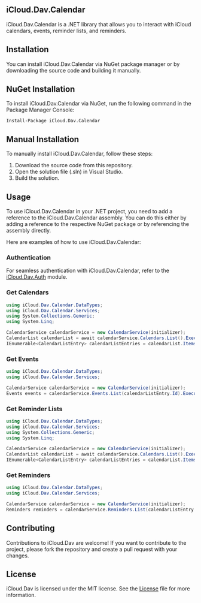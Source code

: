 ## iCloud.Dav.Calendar
iCloud.Dav.Calendar is a .NET library that allows you to interact with iCloud calendars, events, reminder lists, and reminders.

## Installation
You can install iCloud.Dav.Calendar via NuGet package manager or by downloading the source code and building it manually.

## NuGet Installation
To install iCloud.Dav.Calendar via NuGet, run the following command in the Package Manager Console:
```
Install-Package iCloud.Dav.Calendar
```

## Manual Installation
To manually install iCloud.Dav.Calendar, follow these steps:

1. Download the source code from this repository.
2. Open the solution file (.sln) in Visual Studio.
3. Build the solution.

## Usage
To use iCloud.Dav.Calendar in your .NET project, you need to add a reference to the iCloud.Dav.Calendar assembly. You can do this either by adding a reference to the respective NuGet package or by referencing the assembly directly.

Here are examples of how to use iCloud.Dav.Calendar:

### Authentication
For seamless authentication with iCloud.Dav.Calendar, refer to the [iCloud.Dav.Auth](../iCloud.Dav.Auth) module.

### Get Calendars
```cs
using iCloud.Dav.Calendar.DataTypes;
using iCloud.Dav.Calendar.Services;
using System.Collections.Generic;
using System.Linq;

CalendarService calendarService = new CalendarService(initializer);
CalendarList calendarList = await calendarService.Calendars.List().Execute();
IEnumerable<CalendarListEntry> calendarListEntries = calendarList.Items.Where(x => x.SupportedCalendarComponents.Contains("VEVENT"));
```

### Get Events
```cs
using iCloud.Dav.Calendar.DataTypes;
using iCloud.Dav.Calendar.Services;

CalendarService calendarService = new CalendarService(initializer);
Events events = calendarService.Events.List(calendarListEntry.Id).Execute();
```

### Get Reminder Lists
```cs
using iCloud.Dav.Calendar.DataTypes;
using iCloud.Dav.Calendar.Services;
using System.Collections.Generic;
using System.Linq;

CalendarService calendarService = new CalendarService(initializer);
CalendarList calendarList = await calendarService.Calendars.List().Execute();
IEnumerable<CalendarListEntry> calendarListEntries = calendarList.Items.Where(x => x.SupportedCalendarComponents.Contains("VTODO"));
```

### Get Reminders
```cs
using iCloud.Dav.Calendar.DataTypes;
using iCloud.Dav.Calendar.Services;

CalendarService calendarService = new CalendarService(initializer);
Reminders reminders = calendarService.Reminders.List(calendarListEntry.Id).Execute();
```

## Contributing
Contributions to iCloud.Dav are welcome! If you want to contribute to the project, please fork the repository and create a pull request with your changes.

## License
iCloud.Dav is licensed under the MIT license. See the [License](../License) file for more information.
